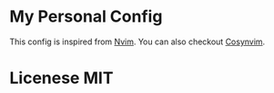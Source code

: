 # My Personal Config

This config is inspired from [Nvim](https://github.com/glepnir/nvim).
You can also checkout [Cosynvim](https://github.com/glepnir/cosynvim).

# Licenese MIT
